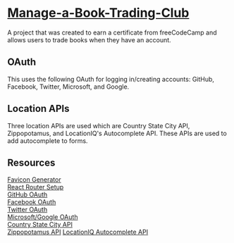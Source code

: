 # [Manage-a-Book-Trading-Club](https://www.freecodecamp.org/learn/coding-interview-prep/take-home-projects/manage-a-book-trading-club)

A project that was created to earn a certificate from freeCodeCamp and allows users to trade books when they have an account.

## OAuth

This uses the following OAuth for logging in/creating accounts: GitHub, Facebook, Twitter, Microsoft, and Google.

## Location APIs

Three location APIs are used which are Country State City API, Zippopotamus, and LocationIQ's Autocomplete API. These APIs are used to add autocomplete to forms.

## Resources

[Favicon Generator](https://favicon.io/favicon-generator/) \
[React Router Setup](https://www.pluralsight.com/guides/using-react-router-with-cdn-links) \
[GitHub OAuth](https://docs.github.com/en/developers/apps/building-oauth-apps/creating-an-oauth-app) \
[Facebook OAuth](https://www.twilio.com/blog/facebook-oauth-login-node-js-app-passport-js) \
[Twitter OAuth](https://medium.com/swlh/setting-up-twitter-oauth-with-node-and-passport-js-2298296b237c) \
[Microsoft/Google OAuth](https://dev.to/asim_ansari7/setting-up-social-logins-with-node-js-and-passport-js-1m16) \
[Country State City API](https://countrystatecity.in/) \
[Zippopotamus API](https://zippopotam.us/)
[LocationIQ Autocomplete API](https://locationiq.com/docs)
